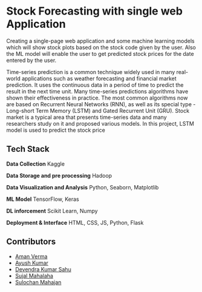 
# Stock Forecasting with single web Application
Creating a single-page web application and some machine learning models which will show stock plots based on the stock code given by the user. Also the ML model will enable the user to get predicted stock prices for the date entered by the user.

Time-series prediction is a common technique widely used in many real-world applications such as weather forecasting and financial market prediction. It uses the continuous data in a period of time to predict the result in the next time unit. Many time-series predictions algorithms have shown their effectiveness in practice. The most common algorithms now are based on Recurrent Neural Networks (RNN), as well as its special type - Long-short Term Memory (LSTM) and Gated Recurrent Unit (GRU). Stock market is a typical area that presents time-series data and many researchers study on it and proposed various models. In this project, LSTM model is used to predict the stock price

## Tech Stack

**Data Collection** Kaggle

**Data Storage and pre processing** Hadoop

**Data Visualization and Analysis** Python, Seaborn, Matplotlib

**ML Model** TensorFlow, Keras

**DL inforcement** Scikit Learn, Numpy

**Deployment & Interface** HTML, CSS, JS, Python, Flask



## Contributors

- [Aman Verma](https://github.com/AMAN1011011)
- [Ayush Kumar](https://github.com/AMAN1011011)
- [Devendra Kumar Sahu](https://github.com/AMAN1011011)
- [Sujal Mahalaha](https://github.com/AMAN1011011)
- [Sulochan Mahajan](https://github.com/AMAN1011011)

